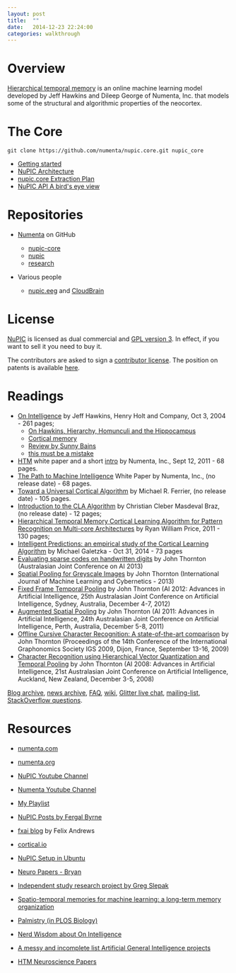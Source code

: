 ```yaml
---
layout: post
title:  ""
date:   2014-12-23 22:24:00
categories: walkthrough
---
```


Overview
========

[Hierarchical temporal memory](http://en.wikipedia.org/wiki/Hierarchical_temporal_memory) is an online machine learning model 
developed by Jeff Hawkins and Dileep George of Numenta, Inc. 
that models some of the structural and algorithmic properties of the neocortex. 


The Core
========

    git clone https://github.com/numenta/nupic.core.git nupic_core

- [Getting started](https://github.com/numenta/nupic/wiki)
- [NuPIC Architecture](https://github.com/numenta/nupic/wiki/NuPIC-Architecture)
- [nupic.core Extraction Plan](https://github.com/numenta/nupic/wiki/nupic.core-Extraction-Plan)
- [NuPIC API A bird's eye view](https://github.com/numenta/nupic/wiki/NuPIC-API---A-bird%27s-eye-view)

Repositories
============

- [Numenta](https://github.com/numenta) on GitHub
	- [nupic-core](https://github.com/numenta/nupic.core)
	- [nupic](https://github.com/numenta/nupic)
	- [research](https://github.com/numenta/nupic.research)

- Various people
	- [nupic.eeg](https://github.com/marionleborgne/nupic.eeg) and [CloudBrain](http://ebrain.io/introducing-cloudbrain/)

License
=======

[NuPIC](http://numenta.org/nupic.html) is licensed as dual 
commercial and [GPL version 3](http://www.gnu.org/licenses/gpl.html). 
In effect, if you want to sell it you need to buy it.

The contributors are asked to sign a 
[contributor license](http://numenta.org/licenses/cl/).
The position on patents is available 
[here](http://numenta.org/blog/2013/07/01/patent-position.html). 

Readings
========

- [On Intelligence](http://books.google.ro/books/about/On_Intelligence.html?id=xTD4LqJT0ggC&redir_esc=y) by Jeff Hawkins, 
Henry Holt and Company, Oct 3, 2004 - 261 pages;
	- [On Hawkins, Hierarchy, Homunculi and the Hippocampus](https://headbirths.wordpress.com/2013/10/08/on-hawkins-hierarchy-homunculi-and-the-hippocampus/)
	- [Cortical memory](http://www.scholarpedia.org/article/Cortical_memory)
	- [Review by Sunny Bains](http://sunnybains.typepad.com/bmbooks/2007/05/on_intelligence.html)
	- [this must be a mistake](http://ordorica.org/system/ebooks/On%20Intelligence%20-%20Jeff%20Hawkins.pdf)
- [HTM](http://numenta.com/assets/pdf/whitepapers/hierarchical-temporal-memory-cortical-learning-algorithm-0.2.1-en.pdf) white paper
and a short [intro](http://numenta.org/htm.html) by Numenta, Inc., 
Sept 12, 2011 - 68 pages.
- [The Path to Machine Intelligence](http://numenta.com/assets/pdf/whitepapers/Numenta%20-%20Path%20to%20Machine%20Intelligence%20White%20Paper.pdf) White Paper
by  Numenta, Inc., 
(no release date) - 68 pages.
- [Toward a Universal Cortical Algorithm]()
by Michael R. Ferrier, 
(no release date) - 105 pages.
- [Introduction to the CLA Algorithm](http://numenta.org/resources/community-content/IntroductiontoCLAAlgorithm.pdf)
by Christian Cleber Masdeval Braz, (no release date) - 12 pages;
- [Hierarchical Temporal Memory Cortical Learning Algorithm for Pattern Recognition on Multi-core Architectures](http://pdxscholar.library.pdx.edu/cgi/viewcontent.cgi?article=1201&context=open_access_etds) by Ryan William Price, 
2011 - 130 pages;
- [Intelligent Predictions: an empirical study of the Cortical Learning Algorithm](http://numenta.org/resources/community-content/Masterthesis%20Nupic%20Study.pdf) by Michael Galetzka - Oct 31, 2014 - 73 pages
- [Evaluating sparse codes on handwritten digits](http://www.ict.griffith.edu.au/~johnt/publications/AI2013.pdf) by John Thornton  (Australasian Joint Conference on AI 2013)
- [Spatial Pooling for Greyscale Images](http://www.ict.griffith.edu.au/~johnt/publications/IJMLC2012.pdf) by John Thornton (International Journal of Machine Learning and Cybernetics - 2013)
- [Fixed Frame Temporal Pooling](http://www.ict.griffith.edu.au/~johnt/publications/AI2012.pdf) by John Thornton (AI 2012: Advances in Artificial Intelligence, 25th Australasian Joint Conference on Artificial Intelligence, Sydney, Australia, December 4-7, 2012)
- [Augmented Spatial Pooling](http://www.ict.griffith.edu.au/~johnt/publications/AI2011.pdf) by John Thornton (AI 2011: Advances in Artificial Intelligence, 24th Australasian Joint Conference on Artificial Intelligence, Perth, Australia, December 5-8, 2011)
- [Offline Cursive Character Recognition: A state-of-the-art comparison](http://www.ict.griffith.edu.au/~johnt/publications/IGS2009.pdf) by John Thornton (Proceedings of the 14th Conference of the International Graphonomics Society IGS 2009, Dijon, France, September 13-16, 2009)
- [Character Recognition using Hierarchical Vector Quantization and Temporal Pooling](http://www.ict.griffith.edu.au/~johnt/publications/AI2008.pdf) by John Thornton (AI 2008: Advances in Artificial Intelligence, 21st Australasian Joint Conference on Artificial Intelligence, Auckland, New Zealand, December 3-5, 2008)



[Blog archive](http://numenta.org/blog/archive.html),
[news archive](http://numenta.org/news/archive.html), 
[FAQ](http://numenta.org/faq.html), [wiki](https://github.com/numenta/nupic/Wiki/), [Glitter live chat](https://gitter.im/numenta/public),
[mailing-list](http://lists.numenta.org/pipermail/nupic-theory_lists.numenta.org/),
[StackOverflow questions](http://stackoverflow.com/questions/tagged/nupic).

Resources
=========

- [numenta.com](http://numenta.com/)
- [numenta.org](http://numenta.org/)
- [NuPIC Youtube Channel](https://www.youtube.com/user/OfficialNumenta/videos)
- [Numenta Youtube Channel](https://www.youtube.com/user/numenta/videos)
- [My Playlist](https://www.youtube.com/playlist?list=PLyh828DIg4wdSck2_H5A_KruczVscZXv6)
- [NuPIC Posts by Fergal Byrne](http://inbits.com/category/nupic/)
- [fxai blog](http://floybix.github.io/) by Felix Andrews
- [cortical.io](http://www.cortical.io/)
- [NuPIC Setup in Ubuntu](https://nikolaygrozev.wordpress.com/2014/02/25/nupic-setup-in-ubuntu/)
- [Neuro Papers - Bryan](http://diyhpl.us/~bryan/papers2/neuro/)

- [Independent study research project by Greg Slepak](https://www.taoeffect.com/other/nupic/)
- [Spatio-temporal memories for machine learning: a long-term memory organization](http://www.ncbi.nlm.nih.gov/pubmed/19336289)
- [Palmistry (in PLOS Biology)](http://www.ncbi.nlm.nih.gov/pmc/articles/PMC526780/)

- [Nerd Wisdom about On Intelligence](http://nerdwisdom.com/tag/nupic/)
- [A messy and incomplete list Artificial General Intelligence projects](http://linas.org/agi.html)
- [HTM Neuroscience Papers](http://www.mendeley.com/groups/4799871/htm-neuroscience-papers/papers/)